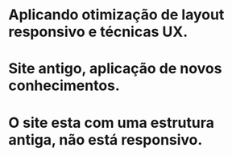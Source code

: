 ﻿# Aplicando otimização de layout responsivo e técnicas UX.
# Site antigo, aplicação de novos conhecimentos.
# O site esta com uma estrutura antiga, não está responsivo.

